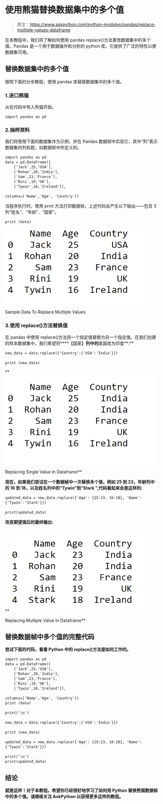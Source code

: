 # 使用熊猫替换数据集中的多个值

> 原文：<https://www.askpython.com/python-modules/pandas/replace-multiple-values-dataframe>

在本教程中，我们将了解如何使用 pandas replace()方法更改数据集中的多个值。Pandas 是一个用于数据操作和分析的 python 库，它提供了广泛的特性以使数据集可用。

## 替换数据集中的多个值

按照下面的分步教程，使用 pandas 库替换数据集中的多个值。

### 1.进口熊猫

从在代码中导入熊猫开始。

```
import pandas as pd

```

### 2.抽样资料

我们将使用下面的数据集作为示例，并在 Pandas 数据帧中实现它，其中“列”表示数据集的列标题，如数据帧中所定义的。

```
import pandas as pd
data = pd.DataFrame([
    ['Jack',25,'USA'],
    ['Rohan',20,'India'],
    ['Sam',23,'France'],
    ['Rini',19,'UK'],
    ['Tywin',16,'Ireland']],

columns=['Name','Age', 'Country'])

```

当程序执行时，使用 print 方法打印数据帧，上述代码会产生以下输出——包含 3 列“姓名”、“年龄”、“国家”。

```
print (data)

```

![Sample Data To Replace Multiple Values in Python DataFrame](img/188a45204a277d59280033a588f2b743.png)

Sample Data To Replace Multiple Values

### 3.使用 replace()方法替换值

在 pandas 中使用 replace()方法将一个指定值替换为另一个指定值。在我们创建的样本数据集中，我们希望将****【国家】**列中的**美国改为印度**:**

```
new_data = data.replace({'Country':{'USA':'India'}})

print (new_data) 
```

**![Replacing Single Value In Pandas Dataframe](img/07b97e861258476d86e0ce62da9adb5a.png)

Replacing Single Value In Dataframe** 

**现在，如果我们尝试在一个数据帧中一次替换多个值，例如 25 到 23，年龄列中的 16 到 18，以及姓名列中的“Tywin”到“Stark ”,代码看起来会是这样的:**

```
updated_data = new_data.replace({'Age': {25:23, 16:18}, 'Name':{'Tywin':'Stark'}})

print(updated_data) 
```

****改变期望值后的最终输出:****

**![Replacing Multiple Value In Pandas Dataframe](img/cfdd98665b75df788d8b15e239d3a55d.png)

Replacing Multiple Value In Dataframe** 

## **替换数据帧中多个值的完整代码**

**尝试下面的代码，看看 Python 中的 replace()方法是如何工作的。**

```
import pandas as pd
data = pd.DataFrame([
    ['Jack',25,'USA'],
    ['Rohan',20,'India'],
    ['Sam',23,'France'],
    ['Rini',19,'UK'],
    ['Tywin',16,'Ireland']],

columns=['Name','Age', 'Country'])
print (data)

print('\n')

new_data = data.replace({'Country':{'USA':'India'}})

print (new_data)

updated_data = new_data.replace({'Age': {25:23, 16:18}, 'Name':{'Tywin':'Stark'}})

print('\n')
print(updated_data) 
```

## **结论**

**就是这样！对于本教程。希望你已经很好地学习了如何用 Python 替换熊猫数据帧中的多个值。请继续关注 AskPython 以获得更多这样的教程。**